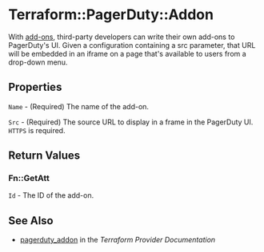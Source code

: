 # Terraform::PagerDuty::Addon

With [add-ons](https://v2.developer.pagerduty.com/v2/page/api-reference#!/Add-ons/get_addons), third-party developers can write their own add-ons to PagerDuty's UI. Given a configuration containing a src parameter, that URL will be embedded in an iframe on a page that's available to users from a drop-down menu.

## Properties

`Name` - (Required) The name of the add-on.

`Src` - (Required) The source URL to display in a frame in the PagerDuty UI. `HTTPS` is required.


## Return Values

### Fn::GetAtt

`Id` - The ID of the add-on.

## See Also

* [pagerduty_addon](https://www.terraform.io/docs/providers/pagerduty/r/addon.html) in the _Terraform Provider Documentation_